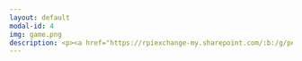 ```yaml
---
layout: default
modal-id: 4
img: game.png
description: <p><a href="https://rpiexchange-my.sharepoint.com/:b:/g/personal/bowerj6_rpi_edu/ESPzF__b4QtLr0mDmVQe_tcBiA99nQRs_ivwY9j3RdVUpg"><strong><font size="6"><font color="#0000ff">Link to Actor Resume (PDF)</font></a><br><br><br><p><a href="https://on.soundcloud.com/nrA9SzWcRgPtUatU9"><strong><font size="6"><font color="#0000ff">Link to Voice Acting Demo Reel</font></a><br><br><br><img src="img/portfolio/{{ Actor Collage.jpg }}">
---
```

